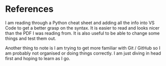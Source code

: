 # References

I am reading through a Python cheat sheet and adding all the info into VS Code to get a better grasp on the syntax.
It is easier to read and looks nicer than the PDF I was reading from. 
It is also useful to be able to change some things and test them out.

Another thing to note is I am trying to get more familiar with Git / GitHub so I am probably not organised or doing things correctly.
I am just diving in head first and hoping to learn as I go. 
